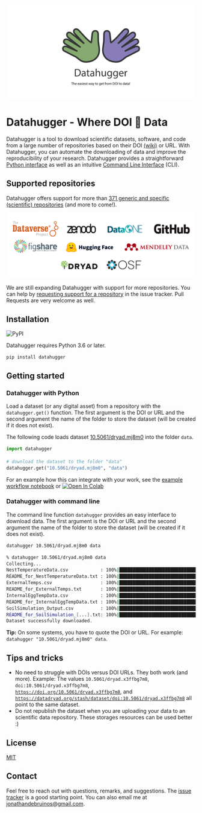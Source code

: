 <p align="center">
  <img alt="Datahugger - Where DOI hugs Data" src="https://github.com/J535D165/datahugger/raw/main/datahugger_repocard_tagline.svg">
</p>

# Datahugger - Where DOI :open_hands: Data

Datahugger is a tool to download scientific datasets, software, and code from a large number of repositories based on their DOI [(wiki)](https://en.wikipedia.org/wiki/Digital_object_identifier) or URL. With Datahugger, you can automate the downloading of data and improve the reproducibility of your research. Datahugger provides a straightforward [Python interface](#download-with-python) as well as an intuitive [Command Line Interface](#download-with-command-line) (CLI).

## Supported repositories

Datahugger offers support for more than [<!-- count -->371<!-- count --> generic and specific (scientific) repositories](https://j535d165.github.io/datahugger/repositories) (and more to come!).

[![Datahugger support Zenodo, Dataverse, DataOne, GitHub, FigShare, HuggingFace, Mendeley Data, Dryad, OSF, and many more](https://github.com/J535D165/datahugger/raw/main/docs/images/logos.png)](https://j535d165.github.io/datahugger/repositories)

We are still expanding Datahugger with support for more repositories. You can
help by [requesting support for a repository](https://github.com/J535D165/datahugger/issues/new/choose) in the issue
tracker. Pull Requests are very welcome as well.

## Installation

![PyPI](https://img.shields.io/pypi/v/datahugger)

Datahugger requires Python 3.6 or later.

```
pip install datahugger
```

## Getting started

### Datahugger with Python

Load a dataset (or any digital asset) from a repository with the
`datahugger.get()` function. The first argument is the DOI or URL
and the second argument the name of the folder to store the dataset (will be
created if it does not exist).

The following code loads dataset [10.5061/dryad.mj8m0](https://doi.org/10.5061/dryad.mj8m0) into
the folder `data`.

```python
import datahugger

# download the dataset to the folder "data"
datahugger.get("10.5061/dryad.mj8m0", "data")
```

For an example how this can integrate with your work, see the
[example workflow notebook](https://github.com/J535D165/datahugger/blob/main/examples/example_datahugger_in_workflow.ipynb) or
[![Open In Colab](https://colab.research.google.com/assets/colab-badge.svg)](https://colab.research.google.com/github/J535D165/datahugger/blob/main/examples/example_datahugger_in_workflow.ipynb)


### Datahugger with command line

The command line function `datahugger` provides an easy interface to download data. The first
argument is the DOI or URL and the second argument the name of the folder to store the dataset (will be
created if it does not exist).

```bash
datahugger 10.5061/dryad.mj8m0 data
```

```bash
% datahugger 10.5061/dryad.mj8m0 data
Collecting...
NestTemperatureData.csv            : 100%|████████████████████████████████████████| 607k/607k
README_for_NestTemperatureData.txt : 100%|██████████████████████████████████████| 2.82k/2.82k
ExternalTemps.csv                  : 100%|██████████████████████████████████████| 1.06k/1.06k
README_for_ExternalTemps.txt       : 100%|██████████████████████████████████████| 2.82k/2.82k
InternalEggTempData.csv            : 100%|██████████████████████████████████████████| 664/664
README_for_InternalEggTempData.txt : 100%|██████████████████████████████████████| 2.82k/2.82k
SoilSimulation_Output.csv          : 100%|████████████████████████████████████████| 229M/229M
README_for_SoilSimulation_[...].txt: 100%|██████████████████████████████████████| 2.82k/2.82k
Dataset successfully downloaded.
```

**Tip:** On some systems, you have to quote the DOI or URL. For example: `datahugger "10.5061/dryad.mj8m0" data`.

## Tips and tricks

- No need to struggle with DOIs versus DOI URLs. They both work (and more). Example: The values `10.5061/dryad.x3ffbg7m8`, `doi:10.5061/dryad.x3ffbg7m8`, [`https://doi.org/10.5061/dryad.x3ffbg7m8`](https://doi.org/10.5061/dryad.x3ffbg7m8), and [`https://datadryad.org/stash/dataset/doi:10.5061/dryad.x3ffbg7m8`](https://datadryad.org/stash/dataset/doi:10.5061/dryad.x3ffbg7m8) all point to the same dataset.
- Do not republish the dataset when you are uploading your data to an scientific data repository. These storages resources can be used better :)

## License

[MIT](/LICENSE)

## Contact

Feel free to reach out with questions, remarks, and suggestions. The
[issue tracker](/issues) is a good starting point. You can also email me at
[jonathandebruinos@gmail.com](mailto:jonathandebruinos@gmail.com).
